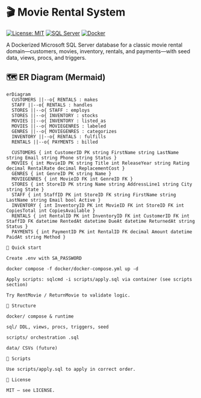 # 🎬 Movie Rental System

[![License: MIT](https://img.shields.io/badge/License-MIT-yellow.svg)](LICENSE) [![SQL Server](https://img.shields.io/badge/DB-Microsoft%20SQL%20Server-blue)](https://www.microsoft.com/sql-server) [![Docker](https://img.shields.io/badge/Container-Docker-informational)](https://www.docker.com/)

A Dockerized Microsoft SQL Server database for a classic movie rental domain—customers, movies, inventory, rentals, and payments—with seed data, views, procs, and triggers.

## 🗺️ ER Diagram (Mermaid)
```mermaid
erDiagram
  CUSTOMERS ||--o{ RENTALS : makes
  STAFF ||--o{ RENTALS : handles
  STORES ||--o{ STAFF : employs
  STORES ||--o{ INVENTORY : stocks
  MOVIES ||--o{ INVENTORY : listed_as
  MOVIES ||--o{ MOVIEGENRES : labeled
  GENRES ||--o{ MOVIEGENRES : categorizes
  INVENTORY ||--o{ RENTALS : fulfills
  RENTALS ||--o{ PAYMENTS : billed

  CUSTOMERS { int CustomerID PK string FirstName string LastName string Email string Phone string Status }
  MOVIES { int MovieID PK string Title int ReleaseYear string Rating decimal RentalRate decimal ReplacementCost }
  GENRES { int GenreID PK string Name }
  MOVIEGENRES { int MovieID FK int GenreID FK }
  STORES { int StoreID PK string Name string AddressLine1 string City string State }
  STAFF { int StaffID PK int StoreID FK string FirstName string LastName string Email bool Active }
  INVENTORY { int InventoryID PK int MovieID FK int StoreID FK int CopiesTotal int CopiesAvailable }
  RENTALS { int RentalID PK int InventoryID FK int CustomerID FK int StaffID FK datetime RentedAt datetime DueAt datetime ReturnedAt string Status }
  PAYMENTS { int PaymentID PK int RentalID FK decimal Amount datetime PaidAt string Method }

🚀 Quick start

Create .env with SA_PASSWORD

docker compose -f docker/docker-compose.yml up -d

Apply scripts: sqlcmd -i scripts/apply.sql via container (see scripts section)

Try RentMovie / ReturnMovie to validate logic.

📂 Structure

docker/ compose & runtime

sql/ DDL, views, procs, triggers, seed

scripts/ orchestration .sql

data/ CSVs (future)

🔧 Scripts

Use scripts/apply.sql to apply in correct order.

📝 License

MIT — see LICENSE.
